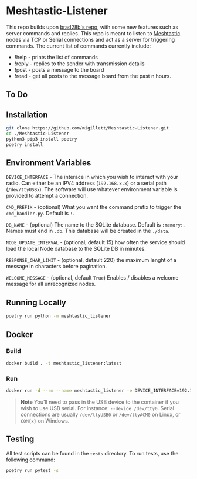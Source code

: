 # Meshtastic-Listener
This repo builds upon [brad28b's repo](https://github.com/brad28b/meshtastic-cli-receive-text), with some new features such as server commands and replies. This repo is meant to listen to [Meshtastic](https://meshtastic.org) nodes via TCP or Serial connections and act as a server for triggering commands. The current list of commands currently include:

- !help - prints the list of commands
- !reply - replies to the sender with transmission details
- !post - posts a message to the board
- !read - get all posts to the message board from the past n hours.

## To Do

## Installation
```bash
git clone https://github.com/migillett/Meshtastic-Listener.git
cd ./Meshtastic-Listener
python3 pip3 install poetry
poetry install
```

## Environment Variables
`DEVICE_INTERFACE` - The interace in which you wish to interact with your radio. Can either be an IPV4 address (`192.168.x.x`) or a serial path (`/dev/ttyUSBx`). The software will use whatever environment variable is provided to attempt a connection.

`CMD_PREFIX` - (optional) What you want the command prefix to trigger the `cmd_handler.py`. Default is `!`.

`DB_NAME` - (optional) The name to the SQLite database. Default is `:memory:`. Names must end in `.db`. This database will be created in the `./data`.

`NODE_UPDATE_INTERVAL` - (optional, default 15) how often the service should load the local Node database to the SQLite DB in minutes.

`RESPONSE_CHAR_LIMIT` - (optional, default 220) the maximum lenght of a message in characters before pagination.

`WELCOME_MESSAGE` - (optional, default `True`) Enables / disables a welcome message for all unrecognized nodes.

## Running Locally
```bash
poetry run python -m meshtastic_listener
```

## Docker

### Build
```bash
docker build . -t meshtastic_listener:latest
```

### Run
```bash
docker run -d --rm --name meshtastic_listener -e DEVICE_INTERFACE=192.168.3.185 -e DB_NAME=listener.db -v ./data:/home/meshtastic/meshtastic_listener/data meshtastic_listener:latest
```

> **Note**
You'll need to pass in the USB device to the container if you wish to use USB serial. For instance: `--device /dev/tty0`. Serial connections are usually `/dev/ttyUSB0` or `/dev/ttyACM0` on Linux, or `COM{x}` on Windows.

## Testing
All test scripts can be found in the `tests` directory. To run tests, use the following command:

```bash
poetry run pytest -s
```
